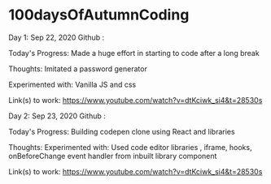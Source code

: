 # 100daysOfAutumnCoding

Day 1: Sep 22, 2020 Github : 

Today's Progress: Made a huge effort in starting to code after a long break

Thoughts: Imitated a password generator

Experimented with: Vanilla JS and css

Link(s) to work: https://www.youtube.com/watch?v=dtKciwk_si4&t=28530s

Day 2: Sep 23, 2020 Github : 

Today's Progress: Building codepen clone using React and libraries

Thoughts: 
Experimented with: Used code editor libraries , iframe, hooks, onBeforeChange event handler from inbuilt library component


Link(s) to work: https://www.youtube.com/watch?v=dtKciwk_si4&t=28530s
